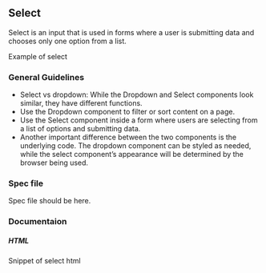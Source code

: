 <div id="Overview"></div>

## Select

Select is an input that is used in forms where a user is submitting data and chooses only one option from a list.

Example of select

<div id="General-Guideline"></div>

### General Guidelines

- Select vs dropdown: While the Dropdown and Select components look similar, they have different functions.
- Use the Dropdown component to filter or sort content on a page.
- Use the Select component inside a form where users are selecting from a list of options and submitting data.
- Another important difference between the two components is the underlying code. The dropdown component can be styled as needed, while the select component’s appearance will be determined by the browser being used.

<div id="Spec-file"></div>

### Spec file

Spec file should be here.

<div id="Documentation"></div>

### Documentaion

##### HTML

Snippet of select html
